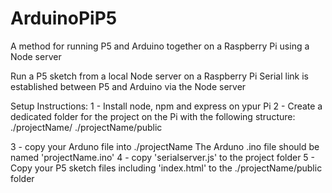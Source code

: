# ArduinoPiP5
A method for running P5 and Arduino together on a Raspberry Pi using a Node server

Run a P5 sketch from a local Node server on a Raspberry Pi
Serial link is established between P5 and Arduino via the Node server

Setup Instructions:
1 - Install node, npm and express on ypur Pi
2 - Create a dedicated folder for the project on the Pi with the following structure:
./projectName/
./projectName/public

3 - copy your Arduno file into ./projectName 
The Arduno .ino file should be named 'projectName.ino'
4 - copy 'serialserver.js' to the project folder
5 - Copy your P5 sketch files including 'index.html' to the ./projectName/public folder



